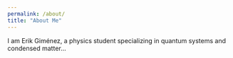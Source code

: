 ```yaml
---
permalink: /about/
title: "About Me"
---
```


I am Erik Giménez, a physics student specializing in quantum systems and condensed matter...
